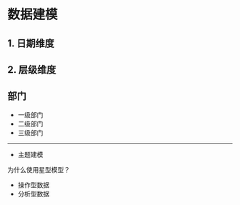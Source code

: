 # 数据建模

## 1. 日期维度

## 2. 层级维度

## 部门
* 一级部门
* 二级部门
* 三级部门

---

* 主题建模

为什么使用星型模型？
* 操作型数据
* 分析型数据
